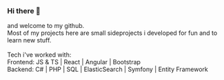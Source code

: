 
<h3>Hi there 👋 </h3>
and welcome to my github.
<br/>
Most of my projects here are small sideprojects i developed for fun and to learn new stuff.
<br/> <br />
Tech i've worked with:
<br />
Frontend:
JS & TS | React | Angular | Bootstrap
<br/>
Backend:
C# | PHP | SQL | ElasticSearch | Symfony | Entity Framework
</section>

<!--
**wennstrom/wennstrom** is a ✨ _special_ ✨ repository because its `README.md` (this file) appears on your GitHub profile.

Here are some ideas to get you started:

- 🔭 I’m currently working on ...
- 🌱 I’m currently learning ...
- 👯 I’m looking to collaborate on ...
- 🤔 I’m looking for help with ...
- 💬 Ask me about ...
- 📫 How to reach me: ...
- 😄 Pronouns: ...
- ⚡ Fun fact: ...
-->

